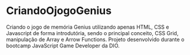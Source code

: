 # CriandoOjogoGenius
Criando o jogo de memória Genius utilizando apenas HTML, CSS e Javascript de forma introdutória, sendo o principal conceito, CSS Grid, manipulação de Array e Arrow Functions. Projeto desenvolvido durante o bootcamp JavaScript Game Developer da DIO.
